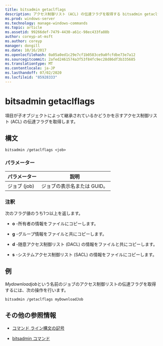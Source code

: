 ```yaml
---
title: bitsadmin getaclflags
description: アクセス制御リスト (ACL) の伝達フラグを取得する bitsadmin getaclflags コマンドの参照記事。
ms.prod: windows-server
ms.technology: manage-windows-commands
ms.topic: article
ms.assetid: 99266def-7479-4430-a61c-98ec433fa88b
author: coreyp-at-msft
ms.author: coreyp
manager: dongill
ms.date: 10/16/2017
ms.openlocfilehash: 0a05a0ed1c29e7cf1b0583ce9a0fcfdbe73e7a12
ms.sourcegitcommit: 2afed2461574a3f53f84fc9ec28d86df3b335685
ms.translationtype: MT
ms.contentlocale: ja-JP
ms.lasthandoff: 07/02/2020
ms.locfileid: "85928333"
---
```

# <a name="bitsadmin-getaclflags"></a>bitsadmin getaclflags

項目が子オブジェクトによって継承されているかどうかを示すアクセス制御リスト (ACL) の伝達フラグを取得します。

## <a name="syntax"></a>構文

```
bitsadmin /getaclflags <job>
```

### <a name="parameters"></a>パラメーター

| パラメーター | 説明 |
| --------- | ----------- |
| ジョブ (job) | ジョブの表示名または GUID。 |

### <a name="remarks"></a>注釈

次のフラグ値のうち1つ以上を返します。

- **o** -所有者の情報をファイルにコピーします。

- **g** -グループ情報をファイルと共にコピーします。

- **d** -随意アクセス制御リスト (DACL) の情報をファイルと共にコピーします。

- **s** -システムアクセス制御リスト (SACL) の情報をファイルにコピーします。

## <a name="examples"></a>例

*Mydownloadjob*という名前のジョブのアクセス制御リストの伝達フラグを取得するには、次の操作を行います。

```
bitsadmin /getaclflags myDownloadJob
```

## <a name="additional-references"></a>その他の参照情報

- [コマンド ライン構文の記号](command-line-syntax-key.md)

- [bitsadmin コマンド](bitsadmin.md)
